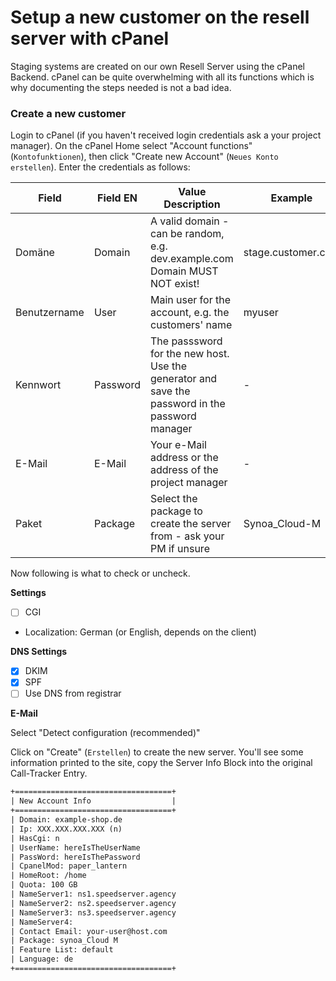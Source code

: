 # Setup a new customer on the resell server with cPanel

Staging systems are created on our own Resell Server using the cPanel Backend. cPanel can be quite overwhelming with all its functions which is why documenting the steps needed is not a bad idea.

### Create a new customer

Login to cPanel (if you haven't received login credentials ask a your project manager). On the cPanel Home select "Account functions" (`Kontofunktionen`), then click "Create new Account" (`Neues Konto erstellen`). Enter the credentials as follows:

Field | Field EN | Value Description | Example |
--------|----------|-------------------|---------|
Domäne | Domain |A valid domain - can be random, e.g. dev.example.com Domain MUST NOT exist! | stage.customer.com
Benutzername | User | Main user for the account, e.g. the customers' name | myuser
Kennwort | Password | The passsword for the new host. Use the generator and save the password in the password manager | -
E-Mail | E-Mail | Your e-Mail address or the address of the project manager | -
Paket | Package | Select the package to create the server from - ask your PM if unsure | Synoa_Cloud-M

Now following is what to check or uncheck.

**Settings**
- [ ] CGI
- Localization: German (or English, depends on the client)

**DNS Settings**

- [x] DKIM
- [x] SPF
- [ ] Use DNS from registrar

**E-Mail**

Select "Detect configuration (recommended)"

Click on "Create" (`Erstellen`) to create the new server. You'll see some information printed to the site, copy the Server Info Block into the original Call-Tracker Entry.
```txt
+===================================+
| New Account Info                  |
+===================================+
| Domain: example-shop.de
| Ip: XXX.XXX.XXX.XXX (n)
| HasCgi: n
| UserName: hereIsTheUserName
| PassWord: hereIsThePassword
| CpanelMod: paper_lantern
| HomeRoot: /home
| Quota: 100 GB
| NameServer1: ns1.speedserver.agency
| NameServer2: ns2.speedserver.agency
| NameServer3: ns3.speedserver.agency
| NameServer4:
| Contact Email: your-user@host.com
| Package: synoa_Cloud M
| Feature List: default
| Language: de
+===================================+
```
